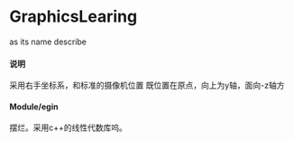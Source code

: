 # GraphicsLearing
as its name describe

#### 说明
采用右手坐标系，和标准的摄像机位置
既位置在原点，向上为y轴，面向-z轴方

#### Module/egin
摆烂。采用c++的线性代数库呜。